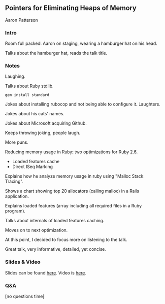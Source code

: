 ## Pointers for Eliminating Heaps of Memory

Aaron Patterson

### Intro

Room full packed. Aaron on staging, wearing a hamburger hat on his head.

Talks about the hamburger hat, reads the talk title.

### Notes

Laughing.

Talks about Ruby stdlib.

`gem install standard`

Jokes about installing rubocop and not being able to configure it. Laughters.

Jokes about his cats' names.

Jokes about Microsoft acquiring Github.

Keeps throwing joking, people laugh.

More puns.

Reducing memory usage in Ruby: two optimizations for Ruby 2.6.

- Loaded features cache
- Direct ISeq Marking

Explains how he analyze memory usage in ruby using "Malloc Stack Tracing".

Shows a chart showing top 20 allocators (calling malloc) in a Rails application.

Explains loaded features (array including all required files in a Ruby program).

Talks about internals of loaded features caching.

Moves on to next optimization.

At this point, I decided to focus more on listening to the talk.

Great talk, very informative, detailed, yet concise.

### Slides & Video

Slides can be found [here](https://speakerdeck.com/tenderlove/reducing-memory-usage-in-ruby). Video is [here](https://confreaks.tv/videos/rubyconf2018-pointers-for-eliminating-heaps-of-memory).

### Q&A

[no questions time]
